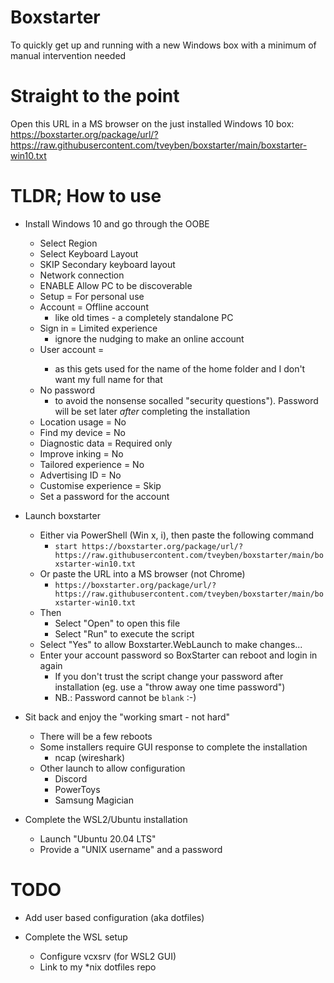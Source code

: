 # Boxstarter
To quickly get up and running with a new Windows box with a minimum of manual intervention needed

# Straight to the point
Open this URL in a MS browser on the just installed Windows 10 box:  
https://boxstarter.org/package/url/?https://raw.githubusercontent.com/tveyben/boxstarter/main/boxstarter-win10.txt

#  TLDR; How to use
- Install Windows 10 and go through the OOBE
  - Select Region
  - Select Keyboard Layout
  - SKIP Secondary keyboard layout
  - Network connection
  - ENABLE Allow PC to be discoverable
  - Setup = For personal use
  - Account = Offline account
    - like old times - a completely standalone PC
  - Sign in = Limited experience
    - ignore the nudging to make an online account
  - User account = <my initials>
    - as this gets used for the name of the home folder and I don't want my full name for that
  - No password
    - to avoid the nonsense socalled "security questions"). Password will be set later *after* completing the installation
  - Location usage = No
  - Find my device = No
  - Diagnostic data = Required only
  - Improve inking = No
  - Tailored experience = No
  - Advertising ID = No
  - Customise experience = Skip
  - Set a password for the account
  
- Launch boxstarter
  - Either via PowerShell (Win x, i), then paste the following command
    - `start https://boxstarter.org/package/url/?https://raw.githubusercontent.com/tveyben/boxstarter/main/boxstarter-win10.txt`
  - Or paste the URL into a MS browser (not Chrome)
    - `https://boxstarter.org/package/url/?https://raw.githubusercontent.com/tveyben/boxstarter/main/boxstarter-win10.txt`
  - Then
    - Select "Open" to open this file
    - Select "Run" to execute the script
  - Select "Yes" to allow Boxstarter.WebLaunch to make changes...
  - Enter your account password so BoxStarter can reboot and login in again
    - If you don't trust the script change your password after installation (eg. use a "throw away one time password")
    - NB.: Password cannot be `blank`  :-)
  
- Sit back and enjoy the "working smart - not hard"
    - There will be a few reboots
    - Some installers require GUI response to complete the installation
      - ncap (wireshark)
  - Other launch to allow configuration
    - Discord    
    - PowerToys
    - Samsung Magician
  
  
- Complete the WSL2/Ubuntu installation
    - Launch "Ubuntu 20.04 LTS"
    - Provide a "UNIX username" and a password

# TODO
  - Add user based configuration (aka dotfiles)
  
  - Complete the WSL setup
    - Configure vcxsrv (for WSL2 GUI)
    - Link to my *nix dotfiles repo
  
  
  
  

  
  
  

  
  
